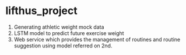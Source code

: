 # lifthus_project #
1. Generating athletic weight mock data
2. LSTM model to predict future exercise weight
3. Web service which provides the management of routines and routine suggestion using model referred on 2nd.
